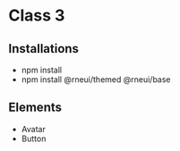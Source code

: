 # Class 3 

## Installations 
- npm install
- npm install @rneui/themed @rneui/base

## Elements
- Avatar
- Button
